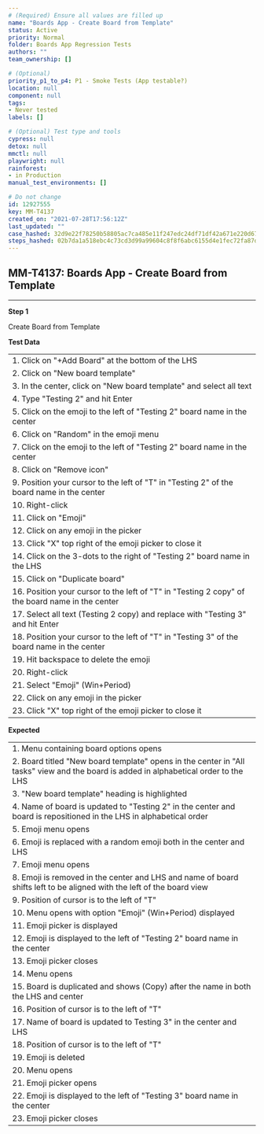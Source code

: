 ```yaml
---
# (Required) Ensure all values are filled up
name: "Boards App - Create Board from Template"
status: Active
priority: Normal
folder: Boards App Regression Tests
authors: ""
team_ownership: []

# (Optional)
priority_p1_to_p4: P1 - Smoke Tests (App testable?)
location: null
component: null
tags: 
- Never tested
labels: []

# (Optional) Test type and tools
cypress: null
detox: null
mmctl: null
playwright: null
rainforest: 
- in Production
manual_test_environments: []

# Do not change
id: 12927555
key: MM-T4137
created_on: "2021-07-28T17:56:12Z"
last_updated: ""
case_hashed: 32d9e22f78250b58805ac7ca485e11f247edc24df71df42a671e220d672cd8b1f2603e99a042628fdb443007d173b894
steps_hashed: 02b7da1a518ebc4c73cd3d99a99604c8f8f6abc6155d4e1fec72fa87d8fa93acd8de85085de91166238322ff652d8126
---
```


<!-- (Auto-generated) Based on frontmatter's "key" and "name" -->

## MM-T4137: Boards App - Create Board from Template

---

**Step 1**

Create Board from Template

**Test Data**

|                                                                                                 |
| ----------------------------------------------------------------------------------------------- |
| 1. Click on "+Add Board" at the bottom of the LHS                                               |
| 2. Click on "New board template"                                                                |
| 3. In the center, click on "New board template" and select all text                             |
| 4. Type "Testing 2" and hit Enter                                                               |
| 5. Click on the emoji to the left of "Testing 2" board name in the center                       |
| 6. Click on "Random" in the emoji menu                                                          |
| 7. Click on the emoji to the left of "Testing 2" board name in the center                       |
| 8. Click on "Remove icon"                                                                       |
| 9. Position your cursor to the left of "T" in "Testing 2" of the board name in the center       |
| 10. Right-click                                                                                 |
| 11. Click on "Emoji"                                                                            |
| 12. Click on any emoji in the picker                                                            |
| 13. Click "X" top right of the emoji picker to close it                                         |
| 14. Click on the 3-dots to the right of "Testing 2" board name in the LHS                       |
| 15. Click on "Duplicate board"                                                                  |
| 16. Position your cursor to the left of "T" in "Testing 2 copy" of the board name in the center |
| 17. Select all text (Testing 2 copy) and replace with "Testing 3" and hit Enter                 |
| 18. Position your cursor to the left of "T" in "Testing 3" of the board name in the center      |
| 19. Hit backspace to delete the emoji                                                           |
| 20. Right-click                                                                                 |
| 21. Select "Emoji" (Win+Period)                                                                 |
| 22. Click on any emoji in the picker                                                            |
| 23. Click "X" top right of the emoji picker to close it                                         |

**Expected**

|                                                                                                                                      |
| ------------------------------------------------------------------------------------------------------------------------------------ |
| 1. Menu containing board options opens                                                                                               |
| 2. Board titled "New board template" opens in the center in "All tasks" view and the board is added in alphabetical order to the LHS |
| 3. "New board template" heading is highlighted                                                                                       |
| 4. Name of board is updated to "Testing 2" in the center and board is repositioned in the LHS in alphabetical order                  |
| 5. Emoji menu opens                                                                                                                  |
| 6. Emoji is replaced with a random emoji both in the center and LHS                                                                  |
| 7. Emoji menu opens                                                                                                                  |
| 8. Emoji is removed in the center and LHS and name of board shifts left to be aligned with the left of the board view                |
| 9. Position of cursor is to the left of "T"                                                                                          |
| 10. Menu opens with option "Emoji" (Win+Period) displayed                                                                            |
| 11. Emoji picker is displayed                                                                                                        |
| 12. Emoji is displayed to the left of "Testing 2" board name in the center                                                           |
| 13. Emoji picker closes                                                                                                              |
| 14. Menu opens                                                                                                                       |
| 15. Board is duplicated and shows (Copy) after the name in both the LHS and center                                                   |
| 16. Position of cursor is to the left of "T"                                                                                         |
| 17. Name of board is updated to Testing 3" in the center and LHS                                                                     |
| 18. Position of cursor is to the left of "T"                                                                                         |
| 19. Emoji is deleted                                                                                                                 |
| 20. Menu opens                                                                                                                       |
| 21. Emoji picker opens                                                                                                               |
| 22. Emoji is displayed to the left of "Testing 3" board name in the center                                                           |
| 23. Emoji picker closes                                                                                                              |
